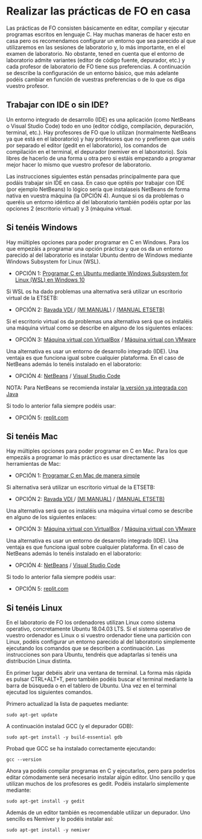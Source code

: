 # Realizar las prácticas de FO en casa

Las prácticas de FO consisten básicamente en editar, compilar y ejecutar programas escritos en lenguaje C. Hay muchas maneras de hacer esto en casa pero os recomendamos configurar un entorno que sea parecido al que utilizaremos en las sesiones de laboratorio y, lo más importante, en el el examen de laboratorio. No obstante, tened en cuenta que el entorno de laboratorio admite variantes (editor de código fuente, depurador, etc.) y cada profesor de laboratorio de FO tiene sus preferencias. A continuación se describe la configuración de un entorno básico, que más adelante podéis cambiar en función de vuestras preferencias o de lo que os diga vuestro profesor.

## Trabajar con IDE o sin IDE?

Un entorno integrado de desarrollo (IDE) es una aplicación (como NetBeans o Visual Studio Code) todo en uno (editor código, compilación, depuración, terminal, etc.). Hay profesores de FO que lo utilizan (normalmente NetBeans ya que está en el laboratorio) y hay profesores que no y prefieren que uséis por separado el editor (gedit en el laboratorio), los comandos de compilación en el terminal, el depurador (nemiver en el laboratorio). Sois libres de hacerlo de una forma u otra pero si estáis empezando a programar mejor hacer lo mismo que vuestro profesor de laboratorio. 

Las instrucciones siguientes están pensadas principalmente para que podáis trabajar sin IDE en casa. En caso que optéis por trabajar con IDE (por ejemplo NetBeans) lo lógico sería que instalaseis NetBeans de forma nativa en vuestra máquina (la OPCIÓN 4). Aunque si os da problemas o queréis un entorno idéntico al del laboratorio también podéis optar por las opciones 2 (escritorio virtual) y 3 (máquina virtual.
     

## Si tenéis Windows

Hay múltiples opciones para poder programar en C en Windows. Para los que empezáis a programar una opción práctica y que os da un entorno parecido al del laboratorio es instalar Ubuntu dentro de Windows mediante Windows Subsystem for Linux (WSL). 

- OPCIÓN 1: [Programar C en Ubuntu mediante Windows Subsystem for Linux (WSL) en Windows 10 ](wsl.md)

Si WSL os ha dado problemas una alternativa será utilizar un escritorio virtual de la ETSETB:

- OPCIÓN 2: [Ravada VDI ](https://rvd6.upc.edu/) / [(MI MANUAL)](ravada.md) / [(MANUAL ETSETB)](https://atenea.upc.edu/pluginfile.php/6164251/mod_label/intro/2022-ServeiEscriptoriVirtual.pdf)

Si el escritorio virtual os da problemas una alternativa será que os instaléis una máquina virtual como se describe en alguno de los siguientes enlaces:

- OPCIÓN 3: [Máquina virtual con VirtualBox](virtualmachine.md) / [Máquina virtual con VMware](https://atenea.upc.edu/pluginfile.php/6164251/mod_label/intro/Instalar%20M%C3%A1quina%20Virtual%20con%20Ubuntu%2020.04.pdf)

Una alternativa es usar un entorno de desarrollo integrado (IDE). Una ventaja es que funciona igual sobre cualquier plataforma. En el caso de NetBeans además lo tenéis instalado en el laboratorio:

- OPCIÓN 4: [NetBeans](https://atenea.upc.edu/pluginfile.php/6164257/mod_resource/content/10/NetbeansApache_Guia_Basica_FO_21_22_v1.pdf) / [Visual Studio Code](visual_studio_code.md) 

NOTA: Para NetBeans se recomienda instalar [la versión ya integrada con Java](https://www.codelerity.com/netbeans/)

Si todo lo anterior falla siempre podéis usar:

- OPCIÓN 5: [replit.com](https://replit.com/) 


## Si tenéis Mac

Hay múltiples opciones para poder programar en C en Mac. Para los que empezáis a programar lo más práctico es usar directamente las herramientas de Mac:

- OPCIÓN 1: [Programar C en Mac de manera simple  ](mac.md)

Si alternativa será utilizar un escritorio virtual de la ETSETB:

- OPCIÓN 2: [Ravada VDI ](https://rvd6.upc.edu/) / [(MI MANUAL)](ravada.md) / [(MANUAL ETSETB)](https://atenea.upc.edu/pluginfile.php/6164251/mod_label/intro/2022-ServeiEscriptoriVirtual.pdf)

Una alternativa será que os instaléis una máquina virtual como se describe en alguno de los siguientes enlaces:

- OPCIÓN 3: [Máquina virtual con VirtualBox](virtualmachine.md) / [Máquina virtual con VMware](https://atenea.upc.edu/pluginfile.php/6164251/mod_label/intro/Instalar%20M%C3%A1quina%20Virtual%20con%20Ubuntu%2020.04.pdf)

Una alternativa es usar un entorno de desarrollo integrado (IDE). Una ventaja es que funciona igual sobre cualquier plataforma. En el caso de NetBeans además lo tenéis instalado en el laboratorio:

- OPCIÓN 4: [NetBeans](https://atenea.upc.edu/pluginfile.php/6164257/mod_resource/content/10/NetbeansApache_Guia_Basica_FO_21_22_v1.pdf) / [Visual Studio Code](visual_studio_code.md) 

Si todo lo anterior falla siempre podéis usar:

- OPCIÓN 5: [replit.com](https://replit.com/) 

## Si tenéis Linux 

En el laboratorio de FO los ordenadores utilizan Linux como sistema operativo, concretamente Ubuntu 18.04.03 LTS. Si el sistema operativo de vuestro ordenador es Linux o si vuestro ordenador tiene una partición con Linux, podéis configurar un entorno parecido al del laboratorio simplemente ejecutando los comandos que se describen a continuación. Las instrucciones son para Ubuntu, tendréis que adaptarlas si tenéis una distribución Linux distinta.

En primer lugar debéis abrir una ventana de terminal. La forma más rápida es pulsar CTRL+ALT+T, pero también podéis buscar el terminal mediante la barra de búsqueda o en el tablero de Ubuntu. Una vez en el terminal ejecutad los siguientes comandos.

Primero actualizad la lista de paquetes mediante:

	sudo apt-get update

A continuación instalad GCC (y el depurador GDB):

	sudo apt-get install -y build-essential gdb

Probad que GCC se ha instalado correctamente ejecutando:

	gcc --version

Ahora ya podéis compilar programas en C y ejecutarlos, pero para poderlos editar cómodamente será necesario instalar algún editor. Uno sencillo y que utilizan muchos de los profesores es gedit. Podéis instalarlo simplemente mediante:

	sudo apt-get install -y gedit

Además de un editor también es recomendable utilizar un depurador. Uno sencillo es Nemiver y lo podéis instalar así:

	sudo apt-get install -y nemiver
